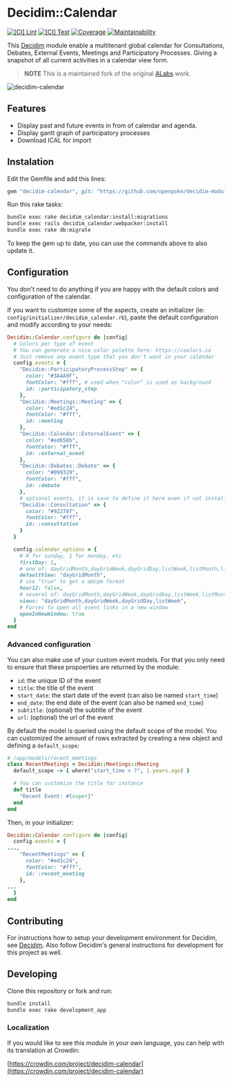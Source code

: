 # Decidim::Calendar

[![[CI] Lint](https://github.com/decidim-ice/decidim-module-calendar/actions/workflows/lint.yml/badge.svg)](https://github.com/decidim-ice/decidim-module-calendar/actions/workflows/lint.yml)
[![[CI] Test](https://github.com/decidim-ice/decidim-module-calendar/actions/workflows/tests.yml/badge.svg)](https://github.com/decidim-ice/decidim-module-calendar/actions/workflows/tests.yml)
[![Coverage](https://img.shields.io/codeclimate/coverage/decidim-ice/decidim-module-calendar.svg)](https://codeclimate.com/github/decidim-ice/decidim-module-calendar)
[![Maintainability](https://api.codeclimate.com/v1/badges/56f36de15f3cb6836b50/maintainability)](https://codeclimate.com/github/decidim-ice/decidim-module-calendar/maintainability)

This [Decidim](https://github.com/decidim/decidim) module enable a multitenant
global calendar for Consultations, Debates, External Events, Meetings and
Participatory Processes. Giving a snapshot of all current activities in a
calendar view form.

> **NOTE** This is a maintained fork of the original [ALabs](https://github.com/alabs/decidim-module-calendar) work.

![decidim-calendar](docs/decidim-calendar.png)

## Features

- Display past and future events in from of calendar and agenda.
- Display gantt graph of participatory processes
- Download ICAL for import

## Instalation

Edit the Gemfile and add this lines:

```ruby
gem "decidim-calendar", git: "https://github.com/openpoke/decidim-module-calendar"
```

Run this rake tasks:

```bash
bundle exec rake decidim_calendar:install:migrations
bundle exec rails decidim_calendar:webpacker:install
bundle exec rake db:migrate
```

To keep the gem up to date, you can use the commands above to also update it.

## Configuration

You don't need to do anything if you are happy with the default colors and configuration of the calendar.

If you want to customize some of the aspects, create an initializer (ie: `config/initializer/decidim_calendar.rb`), paste the default configuration and modify according to your needs:


```ruby
Decidim::Calendar.configure do |config|
  # Colors per type of event
  # You can generate a nice color palette here: https://coolors.co
  # Just remove any event type that you don't want in your calendar
  config.events = {
    "Decidim::ParticipatoryProcessStep" => {
      color: "#3A4A9F",
      fontColor: "#fff", # used when "color" is used as background
      id: :participatory_step
    },
    "Decidim::Meetings::Meeting" => {
      color: "#ed1c24",
      fontColor: "#fff",
      id: :meeting
    },
    "Decidim::Calendar::ExternalEvent" => {
      color: "#ed650b",
      fontColor: "#fff",
      id: :external_event
    },
    "Decidim::Debates::Debate" => {
      color: "#099329",
      fontColor: "#fff",
      id: :debate
    },
    # optional events, it is save to define it here even if not installed (will be ignored)
    "Decidim::Consultation" => {
      color: "#92278f",
      fontColor: "#fff",
      id: :consultation
    }
  }

  config.calendar_options = {
    # 0 for sunday, 1 for monday, etc
    firstDay: 1,
    # one of: dayGridMonth,dayGridWeek,dayGridDay,listWeek,listMonth,list
    defaultView: "dayGridMonth",
    # use "true" to get a am/pm format
    hour12: false,
    # several of: dayGridMonth,dayGridWeek,dayGridDay,listWeek,listMonth,listYear
    views: "dayGridMonth,dayGridWeek,dayGridDay,listWeek",
    # Forces to open all event links in a new window
    openInNewWindow: true
  }
end
```

### Advanced configuration

You can also make use of your custom event models. For that you only need to ensure that these propoerties are returned by the module:

- `id`: the unique ID of the event
- `title`: the title of the event
- `start_date`: the start date of the event (can also be named `start_time`)
- `end_date`: the end date of the event (can also be named `end_time`)
- `subtitle`: (optional) the subtitle of the event
- `url`: (optional) the url of the event

By default the model is queried using the default scope of the model.
You can customized the amount of rows extracted by creating a new object and defining a `default_scope`:

```ruby
# /app/models/recent_meetings
class RecentMeetings < Decidim::Meetings::Meeting
  default_scope -> { where("start_time > ?", 1.years.ago) }

  # You can customize the title for instance
  def title
    "Recent Event: #{super}"
  end
end
```

Then, in your initializer:

```ruby
Decidim::Calendar.configure do |config|
  config.events = {
...,
    "RecentMeetings" => {
      color: "#ed1c24",
      fontColor: "#fff",
      id: :recent_meeting
    },
...
  }
end
```

## Contributing

For instructions how to setup your development environment for Decidim, see
[Decidim](https://github.com/decidim/decidim). Also follow Decidim's general
instructions for development for this project as well.

## Developing

Clone this repository or fork and run:

```bash
bundle install
bundle exec rake development_app
```

### Localization

If you would like to see this module in your own language, you can help with
its translation at Crowdin:

[https://crowdin.com/project/decidim-calendar](https://crowdin.com/project/decidim-calendar)
